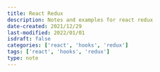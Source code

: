 ```yaml
---
title: React Redux
description: Notes and examples for react redux
date-created: 2021/12/29
last-modified: 2022/01/01
isdraft: false
categories: ['react', 'hooks', 'redux']
tags: ['react', 'hooks', 'redux']
type: note
---
```

